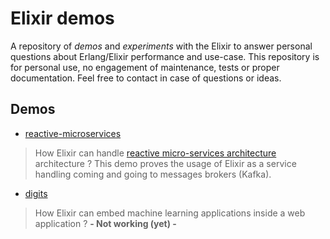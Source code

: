# Elixir demos

A repository of *demos* and *experiments* with the Elixir to answer personal questions about Erlang/Elixir performance and use-case. This repository is for personal use, no engagement of maintenance, tests or proper documentation. Feel free to contact in case of questions or ideas.

## Demos

- [reactive-microservices](reactive-microservices/README.md)

> How Elixir can handle [reactive micro-services architecture](https://www.google.com/search?channel=fs&client=ubuntu&q=reactive+microservices) architecture ? This demo proves the usage of Elixir as a service handling coming and going to messages brokers (Kafka).

- [digits](digits/README.md)

> How Elixir can embed machine learning applications inside a web application ? **- Not working (yet) -** 